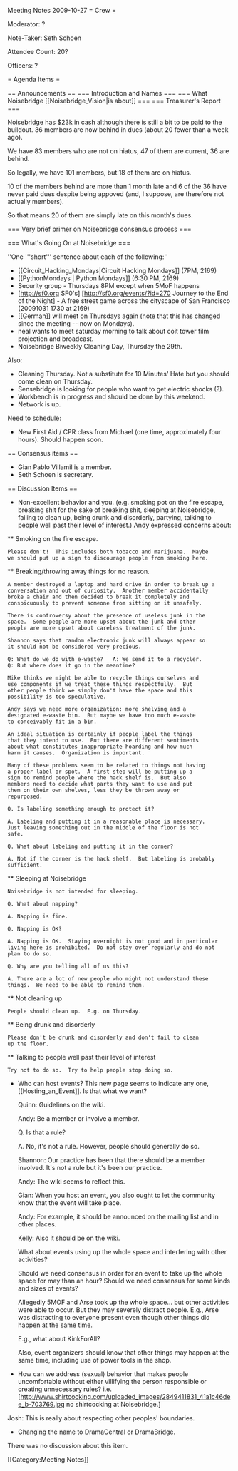 Meeting Notes 2009-10-27 
 = Crew =

Moderator: ?

Note-Taker: Seth Schoen

Attendee Count: 20?

Officers: ?

= Agenda Items =

== Announcements ==
=== Introduction and Names ===
=== What Noisebridge [[Noisebridge_Vision|is about]] ===
=== Treasurer's Report ===

Noisebridge has $23k in cash although there is still a bit to be paid to
the buildout.  36 members are now behind in dues (about 20 fewer than a
week ago).

We have 83 members who are not on hiatus, 47 of them are current, 36 are
behind.

So legally, we have 101 members, but 18 of them are on hiatus.

10 of the members behind are more than 1 month late and 6 of the 36 have
never paid dues despite being appoved (and, I suppose, are therefore not
actually members).

So that means 20 of them are simply late on this month's dues.

=== Very brief primer on Noisebridge consensus process ===

=== What's Going On at Noisebridge ===

''One '''short''' sentence about each of the following:''
* [[Circuit_Hacking_Mondays|Circuit Hacking Mondays]] (7PM, 2169)
* [[PythonMondays | Python Mondays]] (6:30 PM, 2169) 
* Security group - Thursdays 8PM except when 5MoF happens
* [http://sf0.org SF0's] [http://sf0.org/events/?id=270 Journey to the End of the Night] - A free street game across the cityscape of San Francisco (20091031 1730 at 2169)
* [[German]] will meet on Thursdays again (note that this has changed since the meeting -- now on Mondays).
* neal wants to meet saturday morning to talk about coit tower film projection and broadcast.
* Noisebridge Biweekly Cleaning Day, Thursday the 29th.

Also:

* Cleaning Thursday.  Not a substitute for 10 Minutes' Hate but you should come clean on Thursday.
* Sensebridge is looking for people who want to get electric shocks (?).
* Workbench is in progress and should be done by this weekend.
* Network is up.

Need to schedule:

* New First Aid / CPR class from Michael (one time, approximately four hours).  Should happen soon.

== Consensus items ==

* Gian Pablo Villamil is a member.
* Seth Schoen is secretary.

== Discussion Items ==

* Non-excellent behavior and you.  (e.g. smoking pot on the fire escape, breaking shit for the sake of breaking shit, sleeping at Noisebridge, failing to clean up, being drunk and disorderly, partying, talking to people well past their level of interest.)  Andy expressed concerns about:

** Smoking on the fire escape.

	Please don't!  This includes both tobacco and marijuana.  Maybe
	we should put up a sign to discourage people from smoking here.

** Breaking/throwing away things for no reason.

	A member destroyed a laptop and hard drive in order to break up a
	conversation and out of curiosity.  Another member accidentally
	broke a chair and then decided to break it completely and
	conspicuously to prevent someone from sitting on it unsafely.

	There is controversy about the presence of useless junk in the
	space.  Some people are more upset about the junk and other
	people are more upset about careless treatment of the junk.

	Shannon says that random electronic junk will always appear so
	it should not be considered very precious.

	Q: What do we do with e-waste?   A: We send it to a recycler.
	Q: But where does it go in the meantime?

	Mike thinks we might be able to recycle things ourselves and
	use components if we treat these things respectfully.  But
	other people think we simply don't have the space and this
	possibility is too speculative.

	Andy says we need more organization: more shelving and a
	designated e-waste bin.  But maybe we have too much e-waste
	to conceivably fit in a bin.

	An ideal situation is certainly if people label the things
	that they intend to use.  But there are different sentiments
	about what constitutes inappropriate hoarding and how much
	harm it causes.  Organization is important.

	Many of these problems seem to be related to things not having
	a proper label or spot.  A first step will be putting up a
	sign to remind people where the hack shelf is.  But also
	members need to decide what parts they want to use and put
	them on their own shelves, less they be thrown away or
	repurposed.

	Q. Is labeling something enough to protect it?

	A. Labeling and putting it in a reasonable place is necessary.
	Just leaving something out in the middle of the floor is not
	safe.

	Q. What about labeling and putting it in the corner?

	A. Not if the corner is the hack shelf.  But labeling is probably 
	sufficient.

** Sleeping at Noisebridge

	Noisebridge is not intended for sleeping.

	Q. What about napping?

	A. Napping is fine.

	Q. Napping is OK?

	A. Napping is OK.  Staying overnight is not good and in particular
	living here is prohibited.  Do not stay over regularly and do not
	plan to do so.

	Q. Why are you telling all of us this?

	A. There are a lot of new people who might not understand these
	things.  We need to be able to remind them.

** Not cleaning up

	People should clean up.  E.g. on Thursday.

** Being drunk and disorderly

	Please don't be drunk and disorderly and don't fail to clean
	up the floor.

** Talking to people well past their level of interest

	Try not to do so.  Try to help people stop doing so.


* Who can host events? This new page seems to indicate any one, [[Hosting_an_Event]]. Is that what we want?

	Quinn: Guidelines on the wiki.

	Andy: Be a member or involve a member.

	Q. Is that a rule?

	A. No, it's not a rule.  However, people should generally do so.

	Shannon: Our practice has been that there should be a member
	involved.  It's not a rule but it's been our practice.

	Andy: The wiki seems to reflect this.

	Gian: When you host an event, you also ought to let the
	community know that the event will take place.

	Andy: For example, it should be announced on the mailing list
	and in other places.

	Kelly: Also it should be on the wiki.

	What about events using up the whole space and interfering
	with other activities?

	Should we need consensus in order for an event to take up the
	whole space for may than an hour?  Should we need consensus
	for some kinds and sizes of events?

	Allegedly 5MOF and Arse took up the whole space... but other
	activities were able to occur.  But they may severely
	distract people.  E.g., Arse was distracting to everyone
	present even though other things did happen at the same time.

	E.g., what about KinkForAll?

	Also, event organizers should know that other things may
	happen at the same time, including use of power tools in the
	shop.

* How can we address (sexual) behavior that makes people uncomfortable without either villifying the person responsible or creating unnecessary rules? i.e. [http://www.shirtcocking.com/uploaded_images/2849411831_41a1c46dee_b-703769.jpg no shirtcocking at Noisebridge.]

Josh: This is really about respecting other peoples' boundaries.

* Changing the name to DramaCentral or DramaBridge.

There was no discussion about this item.

[[Category:Meeting Notes]]
